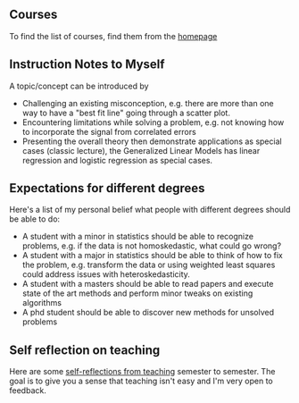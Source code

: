 ## Courses
To find the list of courses, find them from the [homepage](../README.md)

## Instruction Notes to Myself
A topic/concept can be introduced by
- Challenging an existing misconception, e.g. there are more than one way to have a "best fit line" going through a scatter plot.
- Encountering limitations while solving a problem, e.g. not knowing how to incorporate the signal from correlated errors
- Presenting the overall theory then demonstrate applications as special cases (classic lecture), the Generalized Linear Models
  has linear regression and logistic regression as special cases.


## Expectations for different degrees
Here's a list of my personal belief what people with different degrees should be able to do:
- A student with a minor in statistics should be able to recognize problems, e.g.
  if the data is not homoskedastic, what could go wrong?
- A student with a major in statistics should be able to think of how to fix the
  problem, e.g. transform the data or using weighted least squares could address
  issues with heteroskedasticity.
- A student with a masters should be able to read papers and execute state of
  the art methods and perform minor tweaks on existing algorithms
- A phd student should be able to discover new methods for unsolved problems

## Self reflection on teaching
Here are some [self-reflections from teaching](teaching-reflections.md) semester to semester.
The goal is to give you a sense that teaching isn't easy and I'm very open to feedback.
